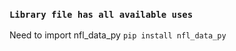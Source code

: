 
### `Library file has all available uses`

Need to import nfl_data_py
    `pip install nfl_data_py`

